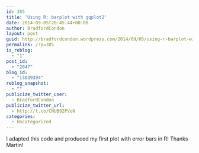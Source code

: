 ```yaml
---
id: 385
title: 'Using R: barplot with ggplot2'
date: 2014-09-05T20:45:44+00:00
author: BradfordCondon
layout: post
guid: http://bradfordcondon.wordpress.com/2014/09/05/using-r-barplot-with-ggplot2/
permalink: /?p=385
is_reblog:
  - "1"
post_id:
  - "2047"
blog_id:
  - "13039394"
reblog_snapshot:
  - ""
publicize_twitter_user:
  - BradfordCondon
publicize_twitter_url:
  - http://t.co/CNUB92PVoN
categories:
  - Uncategorized
---
```

I adapted this code and produced my first plot with error bars in R! Thanks Martin!